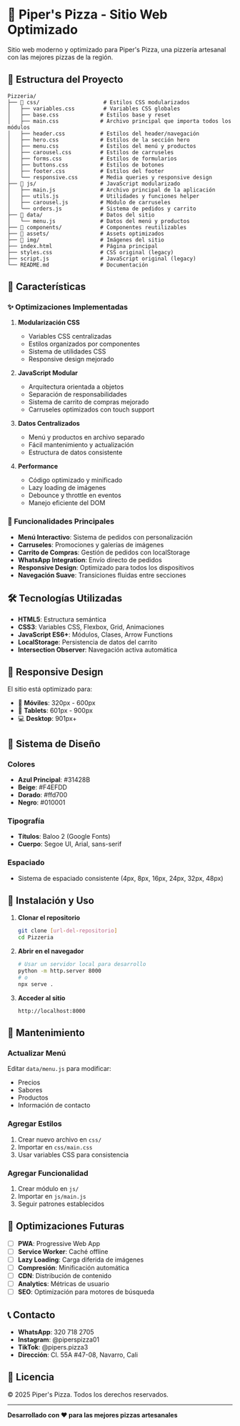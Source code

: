 # 🍕 Piper's Pizza - Sitio Web Optimizado

Sitio web moderno y optimizado para Piper's Pizza, una pizzería artesanal con las mejores pizzas de la región.

## 📁 Estructura del Proyecto

```
Pizzeria/
├── 📁 css/                    # Estilos CSS modularizados
│   ├── variables.css         # Variables CSS globales
│   ├── base.css             # Estilos base y reset
│   ├── main.css             # Archivo principal que importa todos los módulos
│   ├── header.css           # Estilos del header/navegación
│   ├── hero.css             # Estilos de la sección hero
│   ├── menu.css             # Estilos del menú y productos
│   ├── carousel.css         # Estilos de carruseles
│   ├── forms.css            # Estilos de formularios
│   ├── buttons.css          # Estilos de botones
│   ├── footer.css           # Estilos del footer
│   └── responsive.css       # Media queries y responsive design
├── 📁 js/                    # JavaScript modularizado
│   ├── main.js              # Archivo principal de la aplicación
│   ├── utils.js             # Utilidades y funciones helper
│   ├── carousel.js          # Módulo de carruseles
│   └── orders.js            # Sistema de pedidos y carrito
├── 📁 data/                  # Datos del sitio
│   └── menu.js              # Datos del menú y productos
├── 📁 components/            # Componentes reutilizables
├── 📁 assets/                # Assets optimizados
├── 📁 img/                   # Imágenes del sitio
├── index.html               # Página principal
├── styles.css               # CSS original (legacy)
├── script.js                # JavaScript original (legacy)
└── README.md                # Documentación
```

## 🚀 Características

### ✨ Optimizaciones Implementadas

1. **Modularización CSS**
   - Variables CSS centralizadas
   - Estilos organizados por componentes
   - Sistema de utilidades CSS
   - Responsive design mejorado

2. **JavaScript Modular**
   - Arquitectura orientada a objetos
   - Separación de responsabilidades
   - Sistema de carrito de compras mejorado
   - Carruseles optimizados con touch support

3. **Datos Centralizados**
   - Menú y productos en archivo separado
   - Fácil mantenimiento y actualización
   - Estructura de datos consistente

4. **Performance**
   - Código optimizado y minificado
   - Lazy loading de imágenes
   - Debounce y throttle en eventos
   - Manejo eficiente del DOM

### 🎯 Funcionalidades Principales

- **Menú Interactivo**: Sistema de pedidos con personalización
- **Carruseles**: Promociones y galerías de imágenes
- **Carrito de Compras**: Gestión de pedidos con localStorage
- **WhatsApp Integration**: Envío directo de pedidos
- **Responsive Design**: Optimizado para todos los dispositivos
- **Navegación Suave**: Transiciones fluidas entre secciones

## 🛠️ Tecnologías Utilizadas

- **HTML5**: Estructura semántica
- **CSS3**: Variables CSS, Flexbox, Grid, Animaciones
- **JavaScript ES6+**: Módulos, Clases, Arrow Functions
- **LocalStorage**: Persistencia de datos del carrito
- **Intersection Observer**: Navegación activa automática

## 📱 Responsive Design

El sitio está optimizado para:
- 📱 **Móviles**: 320px - 600px
- 📱 **Tablets**: 601px - 900px
- 💻 **Desktop**: 901px+

## 🎨 Sistema de Diseño

### Colores
- **Azul Principal**: #31428B
- **Beige**: #F4EFDD
- **Dorado**: #ffd700
- **Negro**: #010001

### Tipografía
- **Títulos**: Baloo 2 (Google Fonts)
- **Cuerpo**: Segoe UI, Arial, sans-serif

### Espaciado
- Sistema de espaciado consistente (4px, 8px, 16px, 24px, 32px, 48px)

## 🔧 Instalación y Uso

1. **Clonar el repositorio**
   ```bash
   git clone [url-del-repositorio]
   cd Pizzeria
   ```

2. **Abrir en el navegador**
   ```bash
   # Usar un servidor local para desarrollo
   python -m http.server 8000
   # o
   npx serve .
   ```

3. **Acceder al sitio**
   ```
   http://localhost:8000
   ```

## 📝 Mantenimiento

### Actualizar Menú
Editar `data/menu.js` para modificar:
- Precios
- Sabores
- Productos
- Información de contacto

### Agregar Estilos
1. Crear nuevo archivo en `css/`
2. Importar en `css/main.css`
3. Usar variables CSS para consistencia

### Agregar Funcionalidad
1. Crear módulo en `js/`
2. Importar en `js/main.js`
3. Seguir patrones establecidos

## 🚀 Optimizaciones Futuras

- [ ] **PWA**: Progressive Web App
- [ ] **Service Worker**: Caché offline
- [ ] **Lazy Loading**: Carga diferida de imágenes
- [ ] **Compresión**: Minificación automática
- [ ] **CDN**: Distribución de contenido
- [ ] **Analytics**: Métricas de usuario
- [ ] **SEO**: Optimización para motores de búsqueda

## 📞 Contacto

- **WhatsApp**: 320 718 2705
- **Instagram**: @piperspizza01
- **TikTok**: @pipers.pizza3
- **Dirección**: Cl. 55A #47-08, Navarro, Cali

## 📄 Licencia

© 2025 Piper's Pizza. Todos los derechos reservados.

---

**Desarrollado con ❤️ para las mejores pizzas artesanales** 